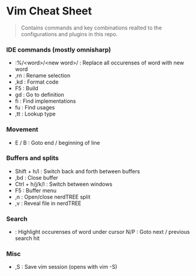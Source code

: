 # Vim Cheat Sheet
> Contains commands and key combinations realted to the configurations and plugins in this repo.

### IDE commands (mostly omnisharp)
 - :%/\<word\>/\<new word\>/ : Replace all occurenses of word with new word
 - ,rn : Rename selection
 - ,kd : Format code
 - F5 : Build 
 - gd : Go to definition
 - fi : Find implementations
 - fu : Find usages
 - ,tt : Lookup type

### Movement
- E / B : Goto end / beginning of line 

### Buffers and splits
- Shift + h/l : Switch back and forth between buffers
- ,bd : Close buffer
- Ctrl + h/j/k/l : Switch between windows
 - F5 : Buffer menu
- ,n : Open/close nerdTREE split
- ,v : Reveal file in nerdTREE

### Search
* : Highlight occurenses of word under cursor
N/P : Goto next / previous search hit

### Misc
- ,S : Save vim session (opens with vim -S)
